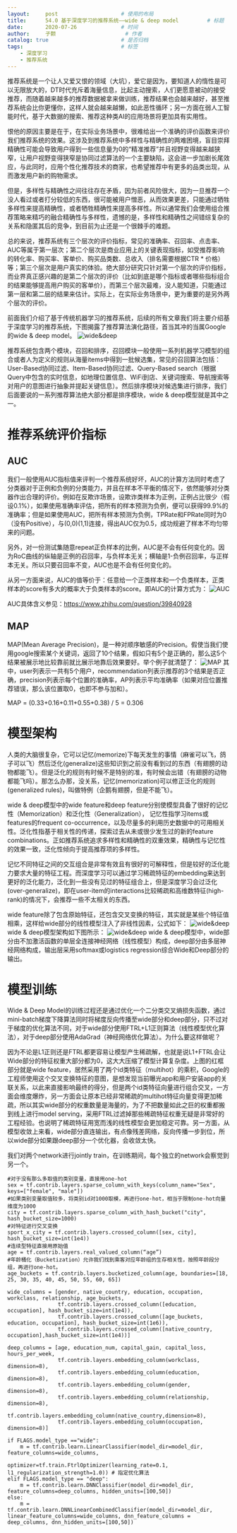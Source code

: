 ```yaml
---
layout:     post   				    # 使用的布局
title:      54.0 基于深度学习的推荐系统——wide & deep model			# 标题 
date:       2020-07-26  			# 时间
author:     子颢 						# 作者
catalog: true 						# 是否归档
tags:								# 标签
    - 深度学习
    - 推荐系统
---
```


推荐系统是一个让人又爱又恨的领域（大坑），爱它是因为，要知道人的惰性是可以无限放大的，DT时代充斥着海量信息，比起主动搜索，人们更愿意被动的接受推荐，而随着越来越多的推荐数据被拿来做训练，推荐结果也会越来越好，甚至推荐系统会比你更懂你，这样人就会越来越懒，如此恶性循环；另一方面在弱人工智能时代，基于大数据的搜索、推荐这种类AI的应用场景将更加具有实用性。

恨他的原因主要是在于，在实际业务场景中，很难给出一个准确的评价函数来评价我们推荐系统的效果。这涉及到推荐系统中多样性与精确性的两难困境，盲目崇拜精确性可能会导致用户得到一些信息量为0的“精准推荐”并且视野变得越来越狭窄，让用户视野变得狭窄是协同过滤算法的一个主要缺陷，这会进一步加剧长尾效应，与此同时，应用个性化推荐技术的商家，也希望推荐中有更多的品类出现，从而激发用户新的购物需求。

但是，多样性与精确性之间往往存在矛盾，因为前者风险很大，因为一旦推荐一个没人看过或者打分较低的东西，很可能被用户憎恶，从而效果更差，只能通过牺牲多样性来提高精确性，或者牺牲精确性来提高多样性。所以通常我们会使用组合推荐策略来精巧的融合精确性与多样性，遗憾的是，多样性和精确性之间错综复杂的关系和隐匿其后的竞争，到目前为止还是一个很棘手的难题。

总的来说，推荐系统有三个层次的评价指标，常见的准确率、召回率、点击率、AUC等属于第一层次；第二个层次是商业应用上的关键表现指标，如受推荐影响的转化率、购买率、客单价、购买品类数、总收入（排名需要根据CTR * 价格）等；第三个层次是用户真实的体验。绝大部分研究只针对第一个层次的评价指标，而业界真正感兴趣的是第二个层次的评价（比如到底是哪个指标或者哪些指标组合的结果能够提高用户购买的客单价），而第三个层次最难，没人能知道，只能通过第一层和第二层的结果来估计。实际上，在实际业务场景中，更为重要的是另外两个层次的评价。

前面我们介绍了基于传统机器学习的推荐系统，后续的所有文章我们将主要介绍基于深度学习的推荐系统，下图揭露了推荐算法演化路径，首当其冲的当属Google的wide & deep model。
![wide&deep](/img/wide&deep-03.jpg)

推荐系统包含两个模块，召回和排序，召回模块一般使用一系列机器学习模型的组合或者人为定义的规则从海量items中得到一批候选集，常见的召回算法包括：User-Based协同过滤、Item-Based协同过滤、Query-Based search（根据Query中包含的实时信息，如地理位置信息、WiFi到店、关键词搜索、导航搜索等对用户的意图进行抽象并提起关键信息）。然后排序模块对候选集进行排序，我们后面要说的一系列推荐算法绝大部分都是排序模块，wide & deep模型就是其中之一。

# 推荐系统评价指标

## AUC

我们一般使用AUC指标值来评判一个推荐系统好坏，AUC的计算方法同时考虑了分类器对于正例和负例的分类能力，并且在样本不平衡的情况下，依然能够对分类器作出合理的评价。例如在反欺诈场景，设欺诈类样本为正例，正例占比很少（假设0.1%），如果使用准确率评估，把所有的样本预测为负例，便可以获得99.9%的准确率；但是如果使用AUC，把所有样本预测为负例，TPRate和FPRate同时为0（没有Positive），与(0,0)(1,1)连接，得出AUC仅为0.5，成功规避了样本不均匀带来的问题。

另外，对一份测试集随意repeat正负样本的比例，AUC是不会有任何变化的。因为RoC曲线的纵轴是正例的召回率，与负样本无关；横轴是1-负例召回率，与正样本无关。所以只要召回率不变，AUC也是不会有任何变化的。

从另一方面来说，AUC的值等价于：任意给一个正类样本和一个负类样本，正类样本的score有多大的概率大于负类样本的score。即AUC的计算方式为：
![AUC](/img/AUC-01.png)

AUC具体含义参见：<a href="https://www.zhihu.com/question/39840928" target="_blank">https://www.zhihu.com/question/39840928</a>

## MAP

MAP(Mean Average Precision)，是一种对顺序敏感的Precision。假使当我们使用google搜索某个关键词，返回了10个结果，假如只有5个是正确的，那么这5个结果被展示地比较靠前就比展示地靠后效果要好。举个例子就清楚了：
![MAP](/img/MAP-01.png)
其中，user列表示一共有5个用户，recommendation列表示推荐的3个结果是否正确，precision列表示每个位置的准确率，AP列表示平均准确率（如果对应位置推荐错误，那么该位置取0，也即不参与加和）。

MAP = (0.33+0.16+0.11+0.55+0.38) / 5 = 0.306

# 模型架构

人类的大脑很复杂，它可以记忆(memorize)下每天发生的事情（麻雀可以飞，鸽子可以飞）然后泛化(generalize)这些知识到之前没有看到过的东西（有翅膀的动物都能飞）。但是泛化的规则有时候不是特别的准，有时候会出错（有翅膀的动物都能飞吗）。那怎么办那，没关系，记忆(memorization)可以修正泛化的规则(generalized rules)，叫做特例（企鹅有翅膀，但是不能飞）。

wide & deep模型中的wide feature和deep feature分别使模型具备了很好的记忆性（Memorization）和泛化性（Generalization），
记忆性指学习items或features的frequent co-occurrence，以及尽量多的利用历史数据中的可用相关性。泛化性指基于相关性的传递，探索过去从未或很少发生过的新的feature combinations。正如推荐系统追求多样性和精确性的双重效果，精确性与记忆性的效果一致，泛化性倾向于提高推荐项的多样性。

记忆不同特征之间的交互组合是非常有效且有很好的可解释性，但是较好的泛化能力要求大量的特征工程。而深度学习可以通过学习稀疏特征的embedding来达到更好的泛化能力，泛化到一些没有见过的特征组合上，但是深度学习会过泛化(over-generalize)，即在user-item的interactions比较稀疏和高维数特征(high-rank)的情况下，会推荐一些不太相关的东西。

wide feature除了包含原始特征，还包含交叉变换的特征，其实就是某些个特征值相乘，这样给wide部分的线性模型注入了非线性因素，公式如下：
![wide&deep](/img/wide&deep-01.png)
wide & deep模型架构如下图所示：
![wide&deep](/img/wide&deep-02.jpg)
wide & deep模型中，wide部分由不加激活函数的单层全连接神经网络（线性模型）构成，deep部分由多层神经网络构成，输出层采用softmax或logistics regression综合Wide和Deep部分的输出。

# 模型训练

Wide & Deep Model的训练过程还是通过优化一个二分类交叉熵损失函数，通过mini-batch梯度下降算法同时将梯度反向传播至wide部分和deep部分，只不过对于梯度的优化算法不同，对于wide部分使用FTRL+L1正则算法（线性模型优化算法），对于deep部分使用AdaGrad（神经网络优化算法）。为什么要这样做呢？

因为不论是L1正则还是FTRL都更容易让模型产生稀疏解，也就是说L1+FTRL会让Wide部分的特征权重大部分都为0，这大大压缩了模型计算复杂度。上图的红框部分就是wide feature，居然采用了两个id类特征（multihot）的乘积，Google的工程师使用这个交叉变换特征的意图，是想发现当前曝光app和用户安装app的关联关系，以此来直接影响最终的得分，但是两个id类特征向量进行组合交叉，一方面会维度爆炸，另一方面会让原本已经非常稀疏的multihot特征向量变得更加稀疏，所以其实wide部分的权重数量是海量的，为了不把数量如此之巨的权重都搬到线上进行model serving，采用FTRL过滤掉那些稀疏特征权重无疑是非常好的工程经验。也说明了稀疏特征用宽而浅的线性模型会更加稳定可靠。另一方面，从模型收敛上来看，wide部分直连输出，有点像残差网络，反向传播一步到位，所以wide部分如果跟deep部分一个优化器，会收敛太快。

我们对两个network进行jointly train，在训练期间，每个独立的network会察觉到另一个。
```
#对于没有那么多取值的类别变量，直接用one-hot
sex = tf.contrib.layers.sparse_column_with_keys(column_name="Sex", keys=["female", "male"])
#如果类别变量取值较多，将类别id对1000取模，再进行one-hot，相当于限制one-hot向量维度为1000
city = tf.contrib.layers.sparse_column_with_hash_bucket("city", hash_bucket_size=1000)
#对特征进行交叉变换
sport_x_city = tf.contrib.layers.crossed_column([sex, city], hash_bucket_size=int(1e4))
#连续型特征直接用原始值
age = tf.contrib.layers.real_valued_column(“age”)
#年龄桶化（Bucketization）允许我们找到乘客对应年龄组的生存相关性，按照年龄段分组，再进行one-hot。
age_buckets = tf.contrib.layers.bucketized_column(age, boundaries=[18, 25, 30, 35, 40, 45, 50, 55, 60, 65])

wide_columns = [gender, native_country, education, occupation, workclass, relationship, age_buckets,
                tf.contrib.layers.crossed_column([education, occupation], hash_bucket_size=int(1e4)),
                tf.contrib.layers.crossed_column([age_buckets, education, occupation], hash_bucket_size=int(1e6)),
                tf.contrib.layers.crossed_column([native_country, occupation],hash_bucket_size=int(1e4))]

deep_columns = [age, education_num, capital_gain, capital_loss, hours_per_week,
				tf.contrib.layers.embedding_column(workclass, dimension=8),
                tf.contrib.layers.embedding_column(education, dimension=8),
                tf.contrib.layers.embedding_column(gender, dimension=8),
                tf.contrib.layers.embedding_column(relationship, dimension=8),
                tf.contrib.layers.embedding_column(native_country,dimension=8),
                tf.contrib.layers.embedding_column(occupation, dimension=8)]

if FLAGS.model_type =="wide":
    m = tf.contrib.learn.LinearClassifier(model_dir=model_dir, feature_columns=wide_columns,
    										optimizer=tf.train.FtrlOptimizer(learning_rate=0.1, l1_regularization_strength=1.0)) # 指定优化算法
elif FLAGS.model_type == "deep":
    m = tf.contrib.learn.DNNClassifier(model_dir=model_dir, feature_columns=deep_columns, hidden_units=[100,50])
else:
    m = tf.contrib.learn.DNNLinearCombinedClassifier(model_dir=model_dir, linear_feature_columns=wide_columns, dnn_feature_columns = deep_columns, dnn_hidden_units=[100,50])
```